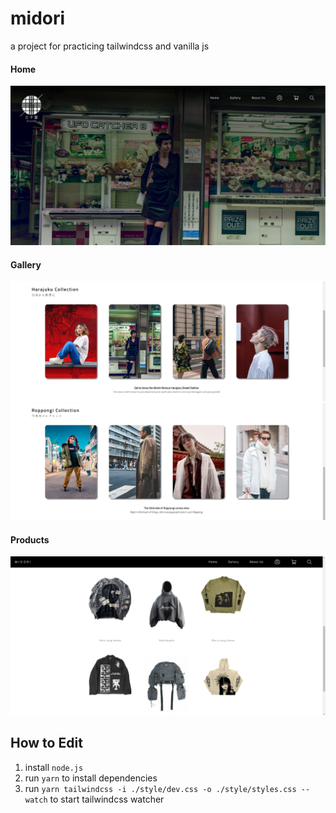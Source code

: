 # midori

a project for practicing tailwindcss and vanilla js

#### Home

![image](./images/home.png)

#### Gallery

![image](./images/gallery.png)
![image](./images/gallery2.png)

#### Products

![image](./images/products.png)

## How to Edit

1. install `node.js`
2. run `yarn` to install dependencies
3. run `yarn tailwindcss -i ./style/dev.css -o ./style/styles.css --watch` to start tailwindcss watcher
